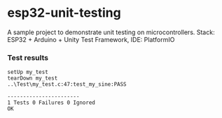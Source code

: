 # esp32-unit-testing
A sample project to demonstrate unit testing on microcontrollers. Stack: ESP32 + Arduino + Unity Test Framework, IDE: PlatformIO


<h3> Test results </h3>

```
setUp my_test
tearDown my_test
..\Test\my_test.c:47:test_my_sine:PASS

-----------------------
1 Tests 0 Failures 0 Ignored
OK
```